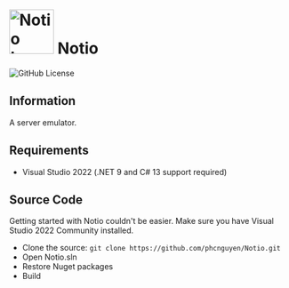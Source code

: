 # <img alt="Notio Icon" src="Resource/Notio.ico" height="80px" width="auto"> **Notio**

![GitHub License](https://img.shields.io/github/license/phcnguyen/Notio)

## Information

A server emulator.

## Requirements

- Visual Studio 2022 (.NET 9 and C# 13 support required)

## Source Code

Getting started with Notio couldn't be easier. Make sure you have Visual Studio 2022 Community installed.

- Clone the source: `git clone https://github.com/phcnguyen/Notio.git`
- Open Notio.sln
- Restore Nuget packages
- Build
